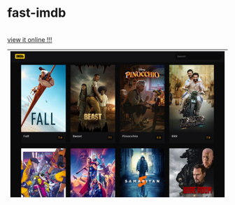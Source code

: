 # fast-imdb
<br>
<a href="">view it online !!!</a>
<br>

| <img src="https://github.com/Aydeniztr/fast-imdb/blob/main/2F1FA595-70C8-4C35-93E9-2DE475695294.jpeg?raw=true"> |
| ---------------------------------------------- |


